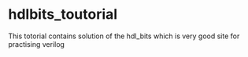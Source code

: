# hdlbits_toutorial
This totorial contains  solution of the hdl_bits which is very good site for practising verilog
